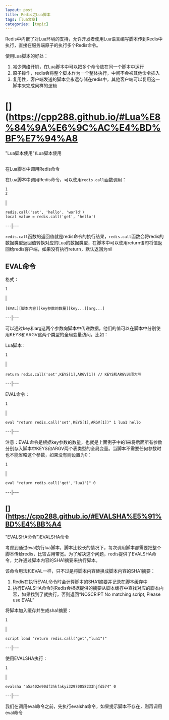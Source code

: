 ```yaml
---
layout: post
title: Redis之Lua脚本 
tags: [lua文章]
categories: [topic]
---
```

Redis中内嵌了对Lua环境的支持，允许开发者使用Lua语言编写脚本传到Redis中执行，直接在服务端原子的执行多个Redis命令。

使用Lua脚本的好处：

  1. 减少网络开销，在Lua脚本中可以把多个命令放在同一个脚本中运行
  2. 原子操作，redis会将整个脚本作为一个整体执行，中间不会被其他命令插入
  3. 复用性，客户端发送的脚本会永远存储在redis中，其他客户端可以复用这一脚本来完成同样的逻辑

# [](https://cpp288.github.io/#Lua%E8%84%9A%E6%9C%AC%E4%BD%BF%E7%94%A8
"Lua脚本使用")Lua脚本使用

##
[](https://cpp288.github.io/#%E5%9C%A8Lua%E8%84%9A%E6%9C%AC%E4%B8%AD%E8%B0%83%E7%94%A8Redis%E5%91%BD%E4%BB%A4
"在Lua脚本中调用Redis命令")在Lua脚本中调用Redis命令

在Lua脚本中调用Redis命令，可以使用`redis.call`函数调用：  

    
    
    1  
    2  
    

|

    
    
    redis.call('set', 'hello', 'world')  
    local value = redis.call('get', 'hello')  
      
  
---|---  
  
`redis.call`函数的返回值就是redis命令的执行结果，`redis.call`函数会将redis的数据类型返回值转换对应的Lua的数据类型，在脚本中可以使用return语句将值返回给redis客户端，如果没有执行return，默认返回为nil

## [](https://cpp288.github.io/#EVAL%E5%91%BD%E4%BB%A4 "EVAL命令")EVAL命令

格式：  

    
    
    1  
    

|

    
    
    [EVAL][脚本内容][key参数的数量][key...][arg...]  
      
  
---|---  
  
可以通过key和arg这两个参数向脚本中传递数据，他们的值可以在脚本中分别使用KEYS和ARGV这两个类型的全局变量访问，比如：

Lua脚本：  

    
    
    1  
    

|

    
    
    return redis.call('set',KEYS[1],ARGV[1]) // KEYS和ARGV必须大写  
      
  
---|---  
  
EVAL命令：  

    
    
    1  
    

|

    
    
    eval "return redis.call('set',KEYS[1],ARGV[1])" 1 lua1 hello  
      
  
---|---  
  
注意：EVAL命令是根据key参数的数量，也就是上面例子中的1来将后面所有参数分别存入脚本中KEYS和ARGV两个表类型的全局变量。当脚本不需要任何参数时也不能省略这个参数，如果没有则设置为0：  

    
    
    1  
    

|

    
    
    eval "return redis.call('get','lua1')" 0  
      
  
---|---  
  
## [](https://cpp288.github.io/#EVALSHA%E5%91%BD%E4%BB%A4
"EVALSHA命令")EVALSHA命令

考虑到通过eval执行lua脚本，脚本比较长的情况下，每次调用脚本都需要把整个脚本传给redis，比较占用带宽。为了解决这个问题，redis提供了EVALSHA命令，允许通过脚本内容的SHA1摘要来执行脚本。

该命令用法和EVAL一样，只不过是将脚本内容替换成脚本内容的SHA1摘要：

  1. Redis在执行EVAL命令时会计算脚本的SHA1摘要并记录在脚本缓存中
  2. 执行EVALSHA命令时Redis会根据提供的摘要从脚本缓存中查找对应的脚本内容，如果找到了就执行，否则返回“NOSCRIPT No matching script, Please use EVAL”

将脚本加入缓存并生成sha1摘要：  

    
    
    1  
    

|

    
    
    script load "return redis.call('get',"lua1")"  
      
  
---|---  
  
使用EVALSHA执行：  

    
    
    1  
    

|

    
    
    evalsha "a5a402e90df3hkfakyi32970058233hjfd574" 0  
      
  
---|---  
  
我们在调用eval命令之前，先执行evalsha命令，如果提示脚本不存在，则再调用eval命令